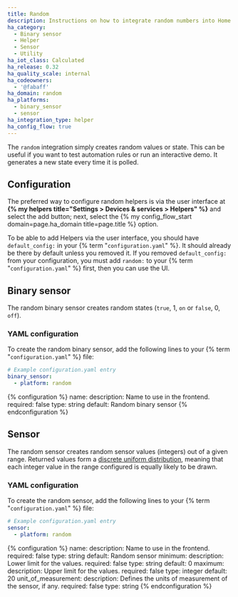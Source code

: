 ```yaml
---
title: Random
description: Instructions on how to integrate random numbers into Home Assistant.
ha_category:
  - Binary sensor
  - Helper
  - Sensor
  - Utility
ha_iot_class: Calculated
ha_release: 0.32
ha_quality_scale: internal
ha_codeowners:
  - '@fabaff'
ha_domain: random
ha_platforms:
  - binary_sensor
  - sensor
ha_integration_type: helper
ha_config_flow: true
---
```


The `random` integration simply creates random values or state. This can be useful if you want to test automation rules or run an interactive demo. It generates a new state every time it is polled.


## Configuration
The preferred way to configure random helpers is via the user interface at **{% my helpers title="Settings > Devices & services > Helpers" %}** and select the add button; next, select the {% my config_flow_start domain=page.ha_domain title=page.title %} option.

To be able to add Helpers via the user interface, you should have `default_config:` in your {% term "`configuration.yaml`" %}. It should already be there by default unless you removed it. If you removed `default_config:` from your configuration, you must add `random:` to your {% term "`configuration.yaml`" %} first, then you can use the UI.

## Binary sensor
The random binary sensor creates random states (`true`, 1, `on` or `false`, 0, `off`).

### YAML configuration
To create the random binary sensor, add the following lines to your {% term "`configuration.yaml`" %} file:

```yaml
# Example configuration.yaml entry
binary_sensor:
  - platform: random
```

{% configuration %}
name:
  description: Name to use in the frontend.
  required: false
  type: string
  default: Random binary sensor
{% endconfiguration %}

## Sensor
The random sensor creates random sensor values (integers) out of a given range. Returned values form a [discrete uniform distribution](https://en.wikipedia.org/wiki/Discrete_uniform_distribution), meaning that each integer value in the range configured is equally likely to be drawn.

### YAML configuration
To create the random sensor, add the following lines to your {% term "`configuration.yaml`" %} file:

```yaml
# Example configuration.yaml entry
sensor:
  - platform: random
```

{% configuration %}
name:
  description: Name to use in the frontend.
  required: false
  type: string
  default: Random sensor
minimum:
  description: Lower limit for the values.
  required: false
  type: string
  default: 0
maximum:
  description: Upper limit for the values.
  required: false
  type: integer
  default: 20
unit_of_measurement:
  description: Defines the units of measurement of the sensor, if any.
  required: false
  type: string
{% endconfiguration %}
